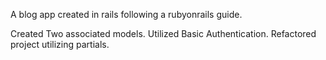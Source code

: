 A blog app created in rails following a rubyonrails guide.

Created Two associated models.
Utilized Basic Authentication.
Refactored project utilizing partials.
